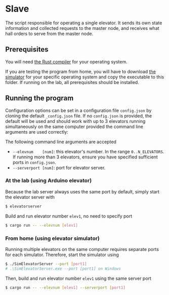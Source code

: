 # Slave

The script responsible for operating a single elevator. 
It sends its own state information and collected requests to the master node, and receives what hall orders to serve from the master node.

## Prerequisites

You will need [the Rust compiler](https://www.rust-lang.org/tools/install) for your operating system. 

If you are testing the program from home, you will have to download [the simulator](https://github.com/TTK4145/Simulator-v2/releases/tag/v1.5) for your specific operating system and copy the executable to this folder.
If running on the lab, all prerequisites should be installed.

## Running the program

Configuration options can be set in a configuration file `config.json` 
by cloning the default `_config.json` file.
If no `config.json` is provided, the default will be used and should work with up to 3 elevators running simultaneously on the same computer provided the command line arguments are used correctly:

The following command line arguments are accepted
* `--elevnum    [num]`: this elevator's number. In the range `0..N_ELEVATORS`. If running more than 3 elevators, ensure you have specified sufficient ports in `config.json`.
* `--serverport [num]`: port for elevator server.

### At the lab (using Arduino elevator)

Because the lab server always uses the same port by default, simply start the elevator server with
```bash
$ elevatorserver
```

Build and run elevator number `elev1`, no need to specify port
```bash
$ cargo run -- --elevnum [elev1]
```

### From home (using elevator simulator)

Running multiple elevators on the same computer requires separate ports for each simulator.
Therefore, start the simulator using
```bash
$ ./SimElevatorServer --port [port1] 
# .\SimElevatorServer.exe --port [port1] on Windows
```

Then, build and run elevator number `elev1` using the same server port
```bash
$ cargo run -- --elevnum [elev1] --serverport [port1]
```
